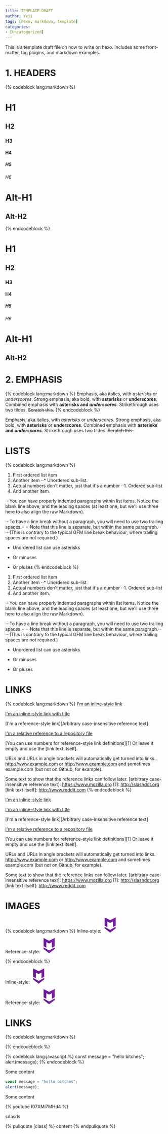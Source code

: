 ```yaml
---
title: TEMPLATE DRAFT
author: Yeji
tags: [hexo, markdown, template]
categories:
- [Uncategorized]
---
```


This is a template draft file on how to write on hexo.
Includes some front-matter, tag plugins, and markdown examples.

# 1. HEADERS
{% codeblock lang:markdown %}
# H1
## H2
### H3
#### H4
##### H5
###### H6
<!-- Alternatively, for H1 and H2, an underline-ish style: -->
Alt-H1
======
Alt-H2
------
{% endcodeblock %}

# H1
## H2
### H3
#### H4
##### H5
###### H6
Alt-H1
======
Alt-H2
------



# 2. EMPHASIS

{% codeblock lang:markdown %}
Emphasis, aka italics, with *asterisks* or _underscores_.
Strong emphasis, aka bold, with **asterisks** or __underscores__.
Combined emphasis with **asterisks and _underscores_**.
Strikethrough uses two tildes. ~~Scratch this.~~
{% endcodeblock %}

Emphasis, aka italics, with *asterisks* or _underscores_.
Strong emphasis, aka bold, with **asterisks** or __underscores__.
Combined emphasis with **asterisks and _underscores_**.
Strikethrough uses two tildes. ~~Scratch this.~~



# LISTS

{% codeblock lang:markdown %}
1. First ordered list item
2. Another item
⋅⋅* Unordered sub-list. 
1. Actual numbers don't matter, just that it's a number
⋅⋅1. Ordered sub-list
4. And another item.

⋅⋅⋅You can have properly indented paragraphs within list items. Notice the blank line above, and the leading spaces (at least one, but we'll use three here to also align the raw Markdown).

⋅⋅⋅To have a line break without a paragraph, you will need to use two trailing spaces.⋅⋅
⋅⋅⋅Note that this line is separate, but within the same paragraph.⋅⋅
⋅⋅⋅(This is contrary to the typical GFM line break behaviour, where trailing spaces are not required.)

* Unordered list can use asterisks
- Or minuses
+ Or pluses
{% endcodeblock %}

1. First ordered list item
2. Another item
⋅⋅* Unordered sub-list. 
1. Actual numbers don't matter, just that it's a number
⋅⋅1. Ordered sub-list
4. And another item.

⋅⋅⋅You can have properly indented paragraphs within list items. Notice the blank line above, and the leading spaces (at least one, but we'll use three here to also align the raw Markdown).

⋅⋅⋅To have a line break without a paragraph, you will need to use two trailing spaces.⋅⋅
⋅⋅⋅Note that this line is separate, but within the same paragraph.⋅⋅
⋅⋅⋅(This is contrary to the typical GFM line break behaviour, where trailing spaces are not required.)

* Unordered list can use asterisks
- Or minuses
+ Or pluses



# LINKS

{% codeblock lang:markdown %}
[I'm an inline-style link](https://www.google.com)

[I'm an inline-style link with title](https://www.google.com "Google's Homepage")

[I'm a reference-style link][Arbitrary case-insensitive reference text]

[I'm a relative reference to a repository file](../blob/master/LICENSE)

[You can use numbers for reference-style link definitions][1]
Or leave it empty and use the [link text itself].

URLs and URLs in angle brackets will automatically get turned into links. 
http://www.example.com or <http://www.example.com> and sometimes 
example.com (but not on Github, for example).

Some text to show that the reference links can follow later.
[arbitrary case-insensitive reference text]: https://www.mozilla.org
[1]: http://slashdot.org
[link text itself]: http://www.reddit.com
{% endcodeblock %}

[I'm an inline-style link](https://www.google.com)

[I'm an inline-style link with title](https://www.google.com "Google's Homepage")

[I'm a reference-style link][Arbitrary case-insensitive reference text]

[I'm a relative reference to a repository file](../blob/master/LICENSE)

[You can use numbers for reference-style link definitions][1]
Or leave it empty and use the [link text itself].

URLs and URLs in angle brackets will automatically get turned into links. 
http://www.example.com or <http://www.example.com> and sometimes 
example.com (but not on Github, for example).

Some text to show that the reference links can follow later.
[arbitrary case-insensitive reference text]: https://www.mozilla.org
[1]: http://slashdot.org
[link text itself]: http://www.reddit.com





# IMAGES

{% codeblock lang:markdown %}
Inline-style: 
![alt text](https://github.com/adam-p/markdown-here/raw/master/src/common/images/icon48.png "Logo Title Text 1")

Reference-style: 
![alt text][logo]

[logo]: https://github.com/adam-p/markdown-here/raw/master/src/common/images/icon48.png "Logo Title Text 2"
{% endcodeblock %}

Inline-style: 
![alt text](https://github.com/adam-p/markdown-here/raw/master/src/common/images/icon48.png "Logo Title Text 1")

Reference-style: 
![alt text][logo]

[logo]: https://github.com/adam-p/markdown-here/raw/master/src/common/images/icon48.png "Logo Title Text 2"


# LINKS

{% codeblock lang:markdown %}

{% endcodeblock %}


{% codeblock lang:javascript %}
const message = "hello bitches";
alert(message);
{% endcodeblock %}


Some content

```js
const message = "hello bitches";
alert(message);
```

Some content

{% youtube  I07XMi7MHd4 %}

sdasds

{% pullquote [class] %}
content
{% endpullquote %}